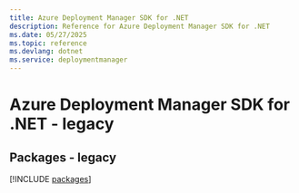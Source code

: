 ```yaml
---
title: Azure Deployment Manager SDK for .NET
description: Reference for Azure Deployment Manager SDK for .NET
ms.date: 05/27/2025
ms.topic: reference
ms.devlang: dotnet
ms.service: deploymentmanager
---
```

# Azure Deployment Manager SDK for .NET - legacy
## Packages - legacy
[!INCLUDE [packages](deployment-manager-index.md)]